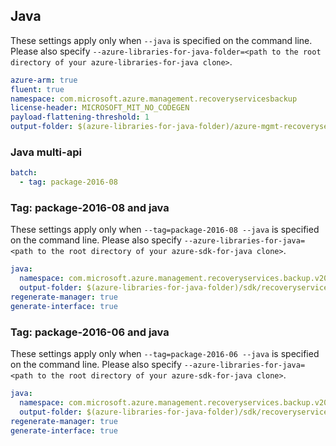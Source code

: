 ## Java

These settings apply only when `--java` is specified on the command line.
Please also specify `--azure-libraries-for-java-folder=<path to the root directory of your azure-libraries-for-java clone>`.

``` yaml $(java)
azure-arm: true
fluent: true
namespace: com.microsoft.azure.management.recoveryservicesbackup
license-header: MICROSOFT_MIT_NO_CODEGEN
payload-flattening-threshold: 1
output-folder: $(azure-libraries-for-java-folder)/azure-mgmt-recoveryservicesbackup
```


### Java multi-api

``` yaml $(java) && $(multiapi)
batch:
  - tag: package-2016-08
```

### Tag: package-2016-08 and java

These settings apply only when `--tag=package-2016-08 --java` is specified on the command line.
Please also specify `--azure-libraries-for-java=<path to the root directory of your azure-sdk-for-java clone>`.

``` yaml $(tag) == 'package-2016-08' && $(java) && $(multiapi)
java:
  namespace: com.microsoft.azure.management.recoveryservices.backup.v2016_08_10
  output-folder: $(azure-libraries-for-java-folder)/sdk/recoveryservices.backup/azure-mgmt-recoveryservices.backup/v2016_08_10
regenerate-manager: true
generate-interface: true
```

### Tag: package-2016-06 and java

These settings apply only when `--tag=package-2016-06 --java` is specified on the command line.
Please also specify `--azure-libraries-for-java=<path to the root directory of your azure-sdk-for-java clone>`.

``` yaml $(tag) == 'package-2016-06' && $(java) && $(multiapi)
java:
  namespace: com.microsoft.azure.management.recoveryservices.backup.v2016_06_01
  output-folder: $(azure-libraries-for-java-folder)/sdk/recoveryservices.backup/azure-mgmt-recoveryservices.backup/v2016_06_01
regenerate-manager: true
generate-interface: true
```

